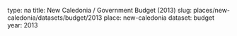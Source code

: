 type: na
title: New Caledonia / Government Budget (2013)
slug: places/new-caledonia/datasets/budget/2013
place: new-caledonia
dataset: budget
year: 2013

